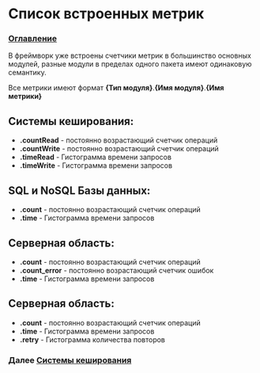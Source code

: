 # Список встроенных метрик

### [Оглавление](./index.md)

В фреймворк уже встроены счетчики метрик в большинство основных модулей, разные модули в пределах одного пакета имеют одинаковую семантику.

Все метрики имеют формат **{Тип модуля}**.**{Имя модуля}**.**{Имя метрики}**

## Системы кеширования:

- **.countRead** - постоянно возрастающий счетчик операций
- **.countWrite** - постоянно возрастающий счетчик операций
- **.timeRead** - Гистограмма времени запросов
- **.timeWrite** - Гистограмма времени запросов

## SQL и NoSQL Базы данных:

- **.count** - постоянно возрастающий счетчик операций
- **.time** - Гистограмма времени запросов

## Серверная область:

- **.count** - постоянно возрастающий счетчик операций
- **.count_error** - постоянно возрастающий счетчик ошибок
- **.time** - Гистограмма времени запросов

## Серверная область:

- **.count** - постоянно возрастающий счетчик операций
- **.time** - Гистограмма времени запросов
- **.retry** - Гистограмма количества повторов


### Далее [Системы кеширования](./cache.md)